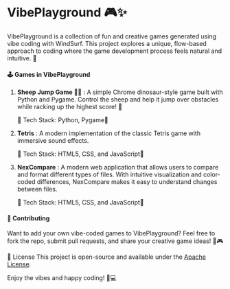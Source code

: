 # VibePlayground 🎮✨

VibePlayground is a collection of fun and creative games generated using vibe coding with WindSurf. This project explores a unique, flow-based approach to coding where the game development process feels natural and intuitive. 🚀

#### 🕹️ Games in VibePlayground
1. **Sheep Jump Game 🐑💨** : A simple Chrome dinosaur-style game built with Python and Pygame. Control the sheep and help it jump over obstacles while racking up the highest score! 🎯

    🔹 Tech Stack: Python, Pygame🔹

2. **Tetris** : A modern implementation of the classic Tetris game with immersive sound effects.

    🔹 Tech Stack: HTML5, CSS, and JavaScript🔹
3. **NexCompare** : A modern web application that allows users to compare and format different types of files. With intuitive visualization and color-coded differences, NexCompare makes it easy to understand changes between files.

    🔹 Tech Stack: HTML5, CSS, and JavaScript🔹

#### 🌟 Contributing
Want to add your own vibe-coded games to VibePlayground? Feel free to fork the repo, submit pull requests, and share your creative game ideas! 🚀🎮

📜 License
This project is open-source and available under the [Apache License](LICENSE).

Enjoy the vibes and happy coding! 🎵💻